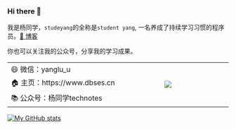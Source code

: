 ### Hi there 👋

我是杨同学，`studeyang`的全称是`student yang`, 一名养成了持续学习习惯的程序员。[🚀 博客](https://juejin.cn/user/2594503173605767)

你也可以关注我的公众号，分享我的学习成果。

<table border="0">
  <tbody>
    <tr>
      <td width="350px">😄 微信：yanglu_u</td>
      <td rowspan="3" width="150px">
        <img src="https://technotes.oss-cn-shenzhen.aliyuncs.com/2022/image-20221029164720183.png">
      </td>
    </tr>
    <tr>
      <td>🏠 主页：https://www.dbses.cn</td>
    </tr>
    <tr>
      <td>📚 公众号：杨同学technotes</td>
    </tr>
  </tbody>
</table>

[![My GitHub stats](https://github-readme-stats.vercel.app/api?username=studeyang&show_icons=true&count_private=false&theme=cobalt)](https://github.com/anuraghazra/github-readme-stats)

